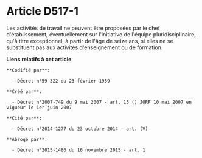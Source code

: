 # Article D517-1

Les activités de travail ne peuvent être proposées par le chef d'établissement, éventuellement sur l'initiative de l'équipe
pluridisciplinaire, qu'à titre exceptionnel, à partir de l'âge de seize ans, si elles ne se substituent pas aux activités
d'enseignement ou de formation.

**Liens relatifs à cet article**

	**Codifié par**:

	  - Décret n°59-322 du 23 février 1959

	**Créé par**:

	  - Décret n°2007-749 du 9 mai 2007 - art. 15 () JORF 10 mai 2007 en vigueur le 1er juin 2007

	**Cité par**:

	  - Décret n°2014-1277 du 23 octobre 2014 - art. (V)

	**Abrogé par**:

	  - Décret n°2015-1486 du 16 novembre 2015 - art. 1
